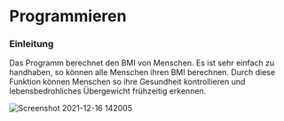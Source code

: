 # Programmieren

### Einleitung ###

Das Programm berechnet den BMI von Menschen. Es ist sehr einfach zu handhaben, so können alle Menschen ihren BMI berechnen. Durch diese Funktion können Menschen so ihre Gesundheit kontrollieren und lebensbedrohliches Übergewicht frühzeitig erkennen. 

![Screenshot 2021-12-16 142005](https://user-images.githubusercontent.com/96241970/146379466-f0d75dc4-29a8-4774-b32a-39b83d0cfaa2.png)
